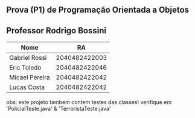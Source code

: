 ## Prova (P1) de Programação Orientada a Objetos
## Professor Rodrigo Bossini

| Nome           | RA            |
| -------------- | ------------- |
| Gabriel Rossi  | 2040482422003 |
| Eric Toledo    | 2040482422046 |
| Micael Pereira | 2040482422042 |
| Lucas Costa    | 2040482422042 |


obs: este projeto tambem contem testes das classes! verifique em 'PolicialTeste.java' & 'TerroristaTeste.java'